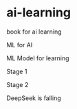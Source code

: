 # ai-learning
book for ai learning

ML for AI

ML Model for learning

Stage 1

Stage 2

DeepSeek is falling
